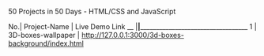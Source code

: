 50 Projects in 50 Days - HTML/CSS and JavaScript

No.| Project-Name       | Live Demo Link
__ |____________________|______________________________________________________
1  | 3D-boxes-wallpaper | http://127.0.0.1:3000/3d-boxes-background/index.html
